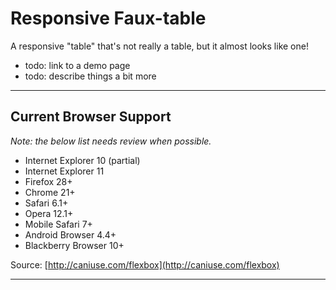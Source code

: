 # Responsive Faux-table

A responsive "table" that's not really a table, but it almost looks like one!

* todo: link to a demo page
* todo: describe things a bit more

---

## Current Browser Support

*Note: the below list needs review when possible.*

* Internet Explorer 10 (partial)
* Internet Explorer 11
* Firefox 28+
* Chrome 21+
* Safari 6.1+
* Opera 12.1+
* Mobile Safari 7+
* Android Browser 4.4+
* Blackberry Browser 10+

Source: [http://caniuse.com/flexbox](http://caniuse.com/flexbox)

---